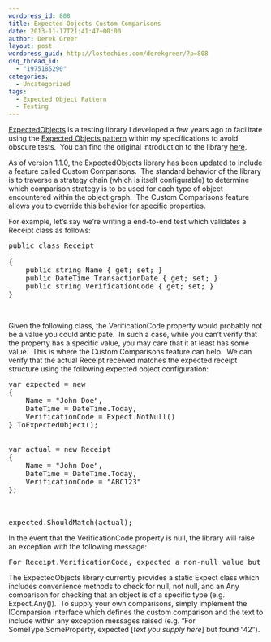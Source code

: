 ```yaml
---
wordpress_id: 808
title: Expected Objects Custom Comparisons
date: 2013-11-17T21:41:47+00:00
author: Derek Greer
layout: post
wordpress_guid: http://lostechies.com/derekgreer/?p=808
dsq_thread_id:
  - "1975185290"
categories:
  - Uncategorized
tags:
  - Expected Object Pattern
  - Testing
---
```

<a href="http://www.nuget.org/packages/ExpectedObjects/" target="_blank">ExpectedObjects</a> is a testing library I developed a few years ago to facilitate using the <a href="http://lostechies.com/derekgreer/2011/06/24/effective-tests-expected-objects/" target="_blank">Expected Objects pattern</a> within my specifications to avoid obscure tests.&nbsp; You can find the original introduction to the library <a href="http://lostechies.com/derekgreer/2011/06/28/introducing-the-expected-objects-library/" target="_blank">here</a>.

As of version 1.1.0, the ExpectedObjects library has been updated to include a feature called Custom Comparisons.&nbsp; The standard behavior of the library is to traverse a strategy chain (which is itself configurable) to determine which comparison strategy is to be used for each type of object encountered within the object graph.&nbsp; The Custom Comparisons feature allows you to override this behavior for specific properties.

For example, let’s say we’re writing a end-to-end test which validates a Receipt class as follows:

<pre class="prettyprint">public class Receipt

{
    public string Name { get; set; }
    public DateTime TransactionDate { get; set; }
    public string VerificationCode { get; set; }
}</pre>

&nbsp;

Given the following class, the VerificationCode property would probably not be a value you could anticipate.&nbsp; In such a case, while you can’t verify that the property has a specific value, you may care that it at least has some value.&nbsp; This is where the Custom Comparisons feature can help.&nbsp; We can verify that the actual Receipt received matches the expected receipt structure using the following expected object configuration:

<pre class="prettyprint">var expected = new
{
	Name = "John Doe",
	DateTime = DateTime.Today,
	VerificationCode = Expect.NotNull()
}.ToExpectedObject();


var actual = new Receipt
{
	Name = "John Doe",
	DateTime = DateTime.Today,
	VerificationCode = "ABC123"
};



expected.ShouldMatch(actual);</pre>

In the event that the VerificationCode property is null, the library will raise an exception with the following message:

<pre class="prettyprint">For Receipt.VerificationCode, expected a non-null value but found [null].</pre>

The ExpectedObjects library currently provides a static Expect class which&nbsp; includes convenience methods to check for null, not null, and an Any<T> comparison for checking that an object is of a specific type (e.g. Expect.Any<Receipt>()).&nbsp; To supply your own comparisons, simply implement the IComparsion interface which defines the custom comparison and the text to include within any exception messages raised (e.g. “For SomeType.SomeProperty, expected [_text you supply here_] but found “42”).

